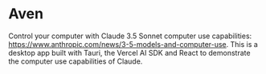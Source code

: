# Aven

Control your computer with Claude 3.5 Sonnet computer use capabilities: https://www.anthropic.com/news/3-5-models-and-computer-use. This is a desktop app built with Tauri, the Vercel AI SDK and React to demonstrate the computer use capabilities of Claude.
